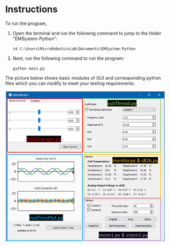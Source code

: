 # Instructions

To run the program,
1. Open the terminal and run the following command to jump to the folder "EMSystem-Python":

   `cd C:\Users\MicroRoboticsLab\Documents\EMSystem-Python`

2. Next, run the following command to run the program:

   `python main.py`

The picture below shows basic modules of GUI and corresponding python files which you can modify to meet your testing requirements:

![This is an image](/GUI.png)
